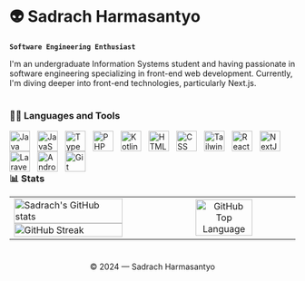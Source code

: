 # 👽 Sadrach Harmasantyo

**`Software Engineering Enthusiast`**

I'm an undergraduate Information Systems student and having passionate in software engineering specializing in front-end web development. Currently, I'm diving deeper into front-end technologies, particularly Next.js.

#

### 👨‍💻 Languages and Tools

<img align="left" alt="Java" width="36px" style="padding-right:10px;" src="https://cdn.jsdelivr.net/gh/devicons/devicon/icons/java/java-original.svg"/>
<img align="left" alt="JavaScript" width="36px" style="padding-right:10px;" src="https://cdn.jsdelivr.net/gh/devicons/devicon/icons/javascript/javascript-plain.svg" />
<img align="left" alt="TypeScript" width="36px" style="padding-right:10px;" src="https://cdn.jsdelivr.net/gh/devicons/devicon/icons/typescript/typescript-plain.svg" />
<img align="left" alt="PHP" width="36px" style="padding-right:10px;" src="https://cdn.jsdelivr.net/gh/devicons/devicon/icons/php/php-original.svg" />
<img align="left" alt="Kotlin" width="36px" style="padding-right:10px;" src="https://upload.wikimedia.org/wikipedia/commons/7/74/Kotlin_Icon.png" />
<img align="left" alt="HTML" width="36px" style="padding-right:10px;" src="https://cdn.jsdelivr.net/gh/devicons/devicon/icons/html5/html5-plain.svg" />
<img align="left" alt="CSS" width="36px" style="padding-right:10px;" src="https://cdn.jsdelivr.net/gh/devicons/devicon/icons/css3/css3-plain.svg" />
<img align="left" alt="Tailwind" width="36px" style="padding-right:10px;" src="https://cdn.jsdelivr.net/gh/devicons/devicon/icons/tailwindcss/tailwindcss-original.svg" />
<img align="left" alt="React" width="36px" style="padding-right:10px;" src="https://cdn.jsdelivr.net/gh/devicons/devicon/icons/react/react-original.svg" />
<img align="left" alt="NextJS" width="36px" style="padding-right:10px;" src="https://cdn.jsdelivr.net/gh/devicons/devicon/icons/nextjs/nextjs-original.svg" />
<img align="left" alt="Laravel" width="36px" style="padding-right:10px;" src="https://cdn.worldvectorlogo.com/logos/laravel-2.svg" />
<img align="left" alt="Android" width="36px" style="padding-right:10px;" src="https://cdn.jsdelivr.net/gh/devicons/devicon/icons/android/android-plain.svg" />
<img align="left" alt="Git" width="36px" style="padding-right:10px;" src="https://cdn.jsdelivr.net/gh/devicons/devicon/icons/git/git-original.svg" />

<br />
<br />

#

### 📊 Stats

<table>
 <tr>
    <td>
      <img width="90%" src="https://github-readme-stats.vercel.app/api?username=Sadrach-Harmasantyo&show_icons=true&theme=chartreuse-dark&hide_border=true" alt="Sadrach's GitHub stats" />
      <img width="90%" src="https://streak-stats.demolab.com?user=Sadrach-Harmasantyo&theme=chartreuse-dark&hide_border=true&include_all_commits=true" alt="GitHub Streak" />
    </td>
    <td width="50%" align="center">
        <img width="65%" src="https://github-readme-stats.vercel.app/api/top-langs/?username=Sadrach-Harmasantyo&langs_count=10&layout=compact&theme=chartreuse-dark&&hide_border=true&rank_icon=github&show_icons=true" alt="GitHub Top Language" />
    </td>
 </tr>
</table>


#
<div align="center">
 <p>© 2024 — Sadrach Harmasantyo</p>
</div>
